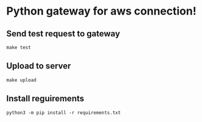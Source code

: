 # Python gateway for aws connection!

## Send test request to gateway
```
make test
```

## Upload to server
```
make upload
```

## Install reguirements
```
python3 -m pip install -r requirements.txt
```